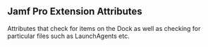## Jamf Pro Extension Attributes

Attributes that check for items on the Dock as well as checking for particular files such as LaunchAgents etc.

